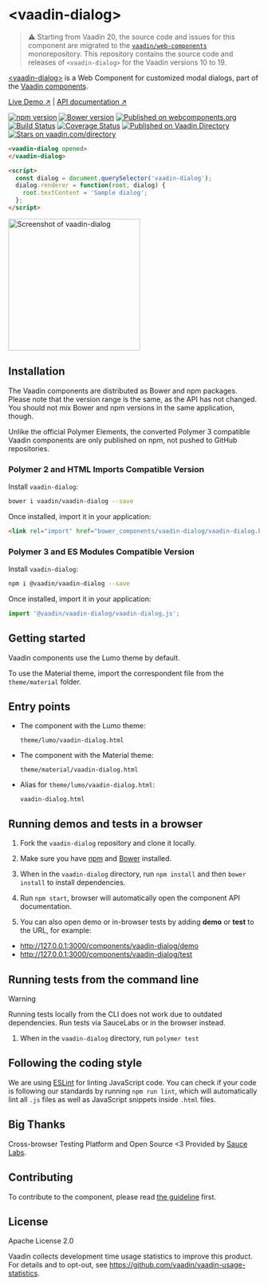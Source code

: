 # &lt;vaadin-dialog&gt;

> ⚠️ Starting from Vaadin 20, the source code and issues for this component are migrated to the [`vaadin/web-components`](https://github.com/vaadin/web-components/tree/master/packages/vaadin-dialog) monorepository.
> This repository contains the source code and releases of `<vaadin-dialog>` for the Vaadin versions 10 to 19.

[&lt;vaadin-dialog&gt;](https://vaadin.com/components/vaadin-dialog) is a Web Component for customized modal dialogs, part of the [Vaadin components](https://vaadin.com/components).

[Live Demo ↗](https://vaadin.com/components/vaadin-dialog/html-examples/dialog-basic-demos)
|
[API documentation ↗](https://vaadin.com/components/vaadin-dialog/html-api)

[![npm version](https://badgen.net/npm/v/@vaadin/vaadin-dialog)](https://www.npmjs.com/package/@vaadin/vaadin-dialog)
[![Bower version](https://badgen.net/github/release/vaadin/vaadin-dialog)](https://github.com/vaadin/vaadin-dialog/releases)
[![Published on webcomponents.org](https://img.shields.io/badge/webcomponents.org-published-blue.svg)](https://www.webcomponents.org/element/vaadin/vaadin-dialog)
[![Build Status](https://travis-ci.org/vaadin/vaadin-dialog.svg?branch=master)](https://travis-ci.org/vaadin/vaadin-dialog)
[![Coverage Status](https://coveralls.io/repos/github/vaadin/vaadin-dialog/badge.svg?branch=master)](https://coveralls.io/github/vaadin/vaadin-dialog?branch=master)
[![Published on Vaadin  Directory](https://img.shields.io/badge/Vaadin%20Directory-published-00b4f0.svg)](https://vaadin.com/directory/component/vaadinvaadin-dialog)
[![Stars on vaadin.com/directory](https://img.shields.io/vaadin-directory/star/vaadinvaadin-dialog.svg)](https://vaadin.com/directory/component/vaadinvaadin-dialog)

<!--
```
<custom-element-demo>
  <template>
    <script src="../webcomponentsjs/webcomponents-lite.js"></script>
    <link rel="import" href="vaadin-dialog.html">
    <next-code-block></next-code-block>
  </template>
</custom-element-demo>
```
-->
```html
<vaadin-dialog opened>
</vaadin-dialog>

<script>
  const dialog = document.querySelector('vaadin-dialog');
  dialog.renderer = function(root, dialog) {
    root.textContent = 'Sample dialog';
  };
</script>
```

[<img src="https://raw.githubusercontent.com/vaadin/vaadin-dialog/master/screenshot.png" width="264" alt="Screenshot of vaadin-dialog">](https://vaadin.com/components/vaadin-dialog)

## Installation

The Vaadin components are distributed as Bower and npm packages.
Please note that the version range is the same, as the API has not changed.
You should not mix Bower and npm versions in the same application, though.

Unlike the official Polymer Elements, the converted Polymer 3 compatible Vaadin components
are only published on npm, not pushed to GitHub repositories.

### Polymer 2 and HTML Imports Compatible Version

Install `vaadin-dialog`:

```sh
bower i vaadin/vaadin-dialog --save
```

Once installed, import it in your application:

```html
<link rel="import" href="bower_components/vaadin-dialog/vaadin-dialog.html">
```
### Polymer 3 and ES Modules Compatible Version

Install `vaadin-dialog`:

```sh
npm i @vaadin/vaadin-dialog --save
```

Once installed, import it in your application:

```js
import '@vaadin/vaadin-dialog/vaadin-dialog.js';
```

## Getting started

Vaadin components use the Lumo theme by default.

To use the Material theme, import the correspondent file from the `theme/material` folder.

## Entry points

- The component with the Lumo theme:

  `theme/lumo/vaadin-dialog.html`

- The component with the Material theme:

  `theme/material/vaadin-dialog.html`

- Alias for `theme/lumo/vaadin-dialog.html`:

  `vaadin-dialog.html`


## Running demos and tests in a browser

1. Fork the `vaadin-dialog` repository and clone it locally.

1. Make sure you have [npm](https://www.npmjs.com/) and [Bower](https://bower.io) installed.

1. When in the `vaadin-dialog` directory, run `npm install` and then `bower install` to install dependencies.

1. Run `npm start`, browser will automatically open the component API documentation.

1. You can also open demo or in-browser tests by adding **demo** or **test** to the URL, for example:

  - http://127.0.0.1:3000/components/vaadin-dialog/demo
  - http://127.0.0.1:3000/components/vaadin-dialog/test


## Running tests from the command line

> [!WARNING]
> Running tests locally from the CLI does not work due to outdated dependencies. Run tests via SauceLabs or in the browser instead.

1. When in the `vaadin-dialog` directory, run `polymer test`


## Following the coding style

We are using [ESLint](http://eslint.org/) for linting JavaScript code. You can check if your code is following our standards by running `npm run lint`, which will automatically lint all `.js` files as well as JavaScript snippets inside `.html` files.


## Big Thanks

Cross-browser Testing Platform and Open Source <3 Provided by [Sauce Labs](https://saucelabs.com).


## Contributing

  To contribute to the component, please read [the guideline](https://github.com/vaadin/vaadin-core/blob/master/CONTRIBUTING.md) first.


## License

Apache License 2.0

Vaadin collects development time usage statistics to improve this product. For details and to opt-out, see https://github.com/vaadin/vaadin-usage-statistics.
